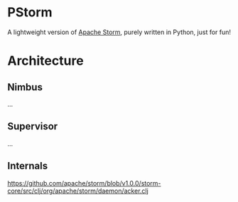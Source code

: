 # PStorm

A lightweight version of [Apache Storm](http://storm.apache.org/), purely written in Python, just for fun!


Architecture
============


Nimbus
------
...

Supervisor
----------
...


Internals
---------

https://github.com/apache/storm/blob/v1.0.0/storm-core/src/clj/org/apache/storm/daemon/acker.clj
